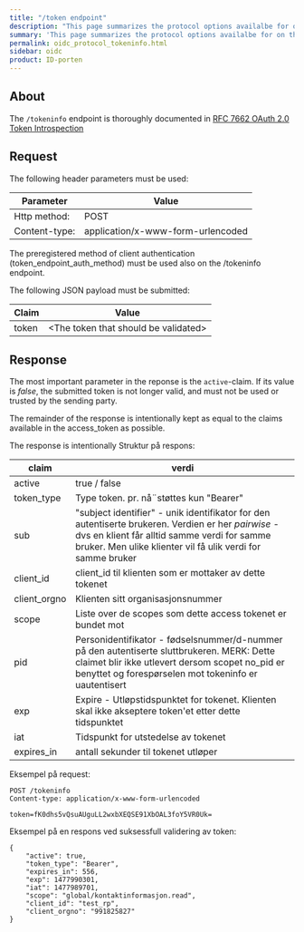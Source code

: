 ```yaml
---
title: "/token endpoint"
description: "This page summarizes the protocol options availalbe for on the /tokeninfo introspection endpoint for ID-porten OIDC Provider"
summary: 'This page summarizes the protocol options availalbe for on the /tokeninfo introspection endpoint for ID-porten OIDC Provider'
permalink: oidc_protocol_tokeninfo.html
sidebar: oidc
product: ID-porten
---
```


## About

The `/tokeninfo` endpoint is thoroughly documented in [RFC 7662 OAuth 2.0 Token Introspection ](https://tools.ietf.org/html/rfc7662)


## Request

The following header parameters must be used:

| Parameter  | Value |
| --- | --- |
|Http method:|POST|
|Content-type:|application/x-www-form-urlencoded|

The preregistered method of client authentication (token_endpoint_auth_method) must be used also on the /tokeninfo endpoint.

The following JSON payload must be submitted:

| Claim  | Value |
| --- | --- |
|token|\<The token that should be validated\>|

## Response

The most important parameter in the reponse is the `active`-claim.  If its value is *false*, the submitted token is not longer valid, and must not be used or trusted by the sending party.

The remainder of the response is intentionally kept as equal to the claims available in the access_token as possible.  

The response is intentionally Struktur på respons:

| claim | verdi |
| --- | --- |
| active | true / false |
| token_type | Type token. pr. nå¨støttes kun "Bearer" |
| sub | "subject identifier" - unik identifikator for den autentiserte brukeren. Verdien er her *pairwise* - dvs en klient får alltid samme verdi for samme bruker. Men ulike klienter vil få ulik verdi for samme bruker |
| client_id | client_id til klienten som er mottaker av dette tokenet |
| client_orgno | Klienten sitt organisasjonsnummer |
| scope | Liste over de scopes som dette access tokenet er bundet mot |
| pid | Personidentifikator - fødselsnummer/d-nummer på den autentiserte sluttbrukeren. MERK: Dette claimet blir ikke utlevert dersom scopet no_pid er benyttet og forespørselen mot tokeninfo er uautentisert |
| exp | Expire - Utløpstidspunktet for tokenet. Klienten skal ikke akseptere token'et etter dette tidspunktet |
| iat | Tidspunkt for utstedelse av tokenet |
| expires_in | antall sekunder til tokenet utløper |



Eksempel på request:

```
POST /tokeninfo
Content-type: application/x-www-form-urlencoded

token=fK0dhs5vQsuAUguLL2wxbXEQSE91XbOAL3foY5VR0Uk=
```

Eksempel på en respons ved suksessfull validering av token:

```
{
    "active": true,
    "token_type": "Bearer",
    "expires_in": 556,
    "exp": 1477990301,
    "iat": 1477989701,
    "scope": "global/kontaktinformasjon.read",
    "client_id": "test_rp",
    "client_orgno": "991825827"
}
```
